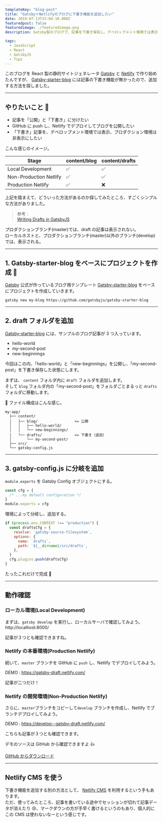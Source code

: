 ```yaml
---
templateKey: "blog-post"
title: "Gatsby＋Netlifyのブログに下書き機能を追加したい"
date: 2019-07-13T15:04:10.000Z
featuredpost: false
featuredimage: ./featuredimage.png
description: Gatsby製のブログで、記事を下書き保存し、デベロップメント環境では表示、プロダクション環境では非表示にしたい

tags:
  - JavaScript
  - React
  - GatsbyJS
  - Tips
---
```


このブログを React 製の静的サイトジェネレータ [Gatsby](https://www.gatsbyjs.org/) と [Netlify](https://www.netlify.com/) で作り始めたんですが、 [Gatsby-starter-blog](https://github.com/gatsbyjs/gatsby-starter-blog) には記事の下書き機能が無かったので、追加する方法を探しました。

---

## やりたいこと 🤔

- 記事を「公開」と「下書き」に分けたい
- GitHub に push し、Netlify でデプロイしてブログを公開したい
- 「下書き」記事を、デベロップメント環境では表示、プロダクション環境は非表示にしたい

こんな感じのイメージ。

| Stage                  | content/blog | content/drafts |
| ---------------------- | ------------ | -------------- |
| Local Development      | ✅           | ✅             |
| Non-Production Netlify | ✅           | ✅             |
| Production Netlify     | ✅           | ❌             |

上記を踏まえて、どういった方法があるのか探してみたところ、すごくシンプルな方法がありました。

> 参考 :  
> [Writing Drafts in GatsbyJS](https://chaseonsoftware.com/gatsby-drafts/)

プロダクションブランチ(master)では、draft の記事は表示されない。  
ローカルホストと、プロダクションブランチ(master)以外のブランチ(develop)では、表示される。

---

## 1. Gatsby-starter-blog をベースにプロジェクトを作成 🚀

[Gatsby](https://www.gatsbyjs.org/) 公式が作っているブログ用テンプレート [Gatsby-starter-blog](https://github.com/gatsbyjs/gatsby-starter-blog) をベースにプロジェクトを作成していきます。

```
gatsby new my-blog https://github.com/gatsbyjs/gatsby-starter-blog
```

---

## 2. draft フォルダを追加

[Gatsby-starter-blog](https://github.com/gatsbyjs/gatsby-starter-blog) には、サンプルのブログ記事が 3 つ入っています。

- hello-world
- my-second-post
- new-beginnings

今回はこの内、「hello-world」と「new-beginnings」を公開し、「my-second-post」を下書き保存した状態にします。

まずは、 `content` フォルダ内に `draft` フォルダを追加します。  
そして `blog` フォルダ内の「my-second-post」をフォルダごとまるっと `drafts` フォルダに移動します。

📁 ファイル構成はこんな感じ。

```json{6-7}
my-app/
  ├── content/
  │   ├── blog/                 <= 公開
  │   │   ├── hello-world/
  │   │   └── new-beginnings/
  │   └── drafts/               <= 下書き（追加）
  │       └── my-second-post/
  ├── src/
  └── gatsby-config.js
```

---

## 3. gatsby-config.js に分岐を追加

`module.exports` を Gatsby Config オブジェクトにする。

```javascript
const cfg = {
  /* ...my default configuration */
}
module.exports = cfg
```

環境によって分岐し、追加する。

```javascript
if (process.env.CONTEXT !== "production") {
  const draftsCfg = {
    resolve: `gatsby-source-filesystem`,
    options: {
      name: `drafts`,
      path: `${__dirname}/src/drafts`,
    },
  }
  cfg.plugins.push(draftsCfg)
}
```

たったこれだけで完成 🙌

---

## 動作確認

### ローカル環境(Local Development)

まずは、`gatsby develop` を実行し、ローカルサーバで確認してみよう。  
http://localhost:8000/

記事が３つとも確認できますね。

### Netlify の本番環境(Production Netlify)

続いて、`master` ブランチを GitHub に `push` し、Netlify でデプロイしてみよう。

DEMO : https://gatsby-draft.netlify.com/

記事が二つだけ！

### Netlify の開発環境(Non-Production Netlify)

さらに、`master`ブランチをコピーして`develop` ブランチを作成し、Netlify でブランチデプロイしてみよう。

DEMO : https://develop--gatsby-draft.netlify.com/

こちらも記事が３つとも確認できます。

デモのソースは GitHub から確認できますよ 👍

<a href="https://github.com/ayumitk/gatsby-drafts" target="_blank" class="btn">GitHub からダウンロード</a>

---

## Netlify CMS を使う

下書き機能を追加する別の方法として、 [Netlify CMS](https://www.netlifycms.org/) を利用するという手もあります。  
ただ、使ってみたところ、記事を書いている途中でセッションが切れて記事データが消えたり 😢、マークダウンの方が手早く書けるというのもあり、個人的にこの CMS は使わないなーという感じです。
